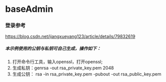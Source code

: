 <!--
 * @Description: 
 * @Version: 1.0
 * @Autor: HuQiang
 * @Date: 2021-07-01 14:45:33
 * @LastEditors: HuQiang
 * @LastEditTime: 2021-07-13 16:58:23
 * @detail: 
 * @change: 
-->
# baseAdmin

### 登录参考
https://blog.csdn.net/jiangxueyang123/article/details/79832619

##### 本示例使用的公钥与私钥可自己生成，操作如下：
1. 打开命令行工具，输入openssl，打开openssl;
2. 生成私钥：genrsa -out rsa_private_key.pem 2048
3. 生成公钥： rsa -in rsa_private_key.pem -pubout -out rsa_public_key.pem


